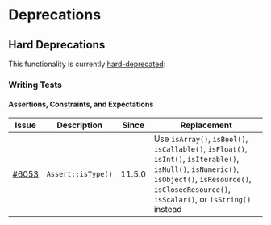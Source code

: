 # Deprecations

## Hard Deprecations

This functionality is currently [hard-deprecated](https://phpunit.de/backward-compatibility.html#hard-deprecation):

### Writing Tests

#### Assertions, Constraints, and Expectations

| Issue                                                             | Description        | Since  | Replacement                                                                                                                                                                                               |
|-------------------------------------------------------------------|--------------------|--------|-----------------------------------------------------------------------------------------------------------------------------------------------------------------------------------------------------------|
| [#6053](https://github.com/sebastianbergmann/phpunit/issues/6053) | `Assert::isType()` | 11.5.0 | Use `isArray()`, `isBool()`, `isCallable()`, `isFloat()`, `isInt()`, `isIterable()`, `isNull()`, `isNumeric()`, `isObject()`, `isResource()`, `isClosedResource()`, `isScalar()`, or `isString()` instead |
